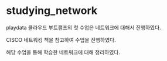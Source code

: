# **studying_network**


playdata 클라우드 부트캠프의 첫 수업은 네트워크에 대해서 진행하였다.

CISCO 네트워킹 책을 참고하여 수업을 진행하였다.

해당 수업을 통해 학습한 네트워크에 대해 정리하였다.

